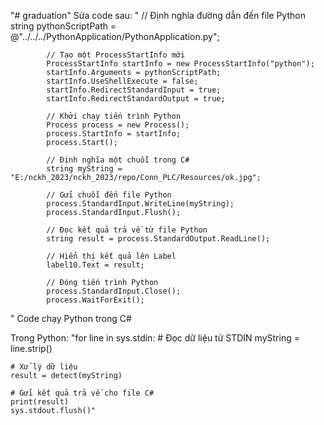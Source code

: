 "# graduation" 
Sửa code sau:
" // Định nghĩa đường dẫn đến file Python
            string pythonScriptPath = @"../../../PythonApplication/PythonApplication.py";

            // Tạo một ProcessStartInfo mới
            ProcessStartInfo startInfo = new ProcessStartInfo("python");
            startInfo.Arguments = pythonScriptPath;
            startInfo.UseShellExecute = false;
            startInfo.RedirectStandardInput = true;
            startInfo.RedirectStandardOutput = true;

            // Khởi chạy tiến trình Python
            Process process = new Process();
            process.StartInfo = startInfo;
            process.Start();

            // Định nghĩa một chuỗi trong C#
            string myString = "E:/nckh_2023/nckh_2023/repo/Conn_PLC/Resources/ok.jpg";

            // Gửi chuỗi đến file Python
            process.StandardInput.WriteLine(myString);
            process.StandardInput.Flush();

            // Đọc kết quả trả về từ file Python
            string result = process.StandardOutput.ReadLine();

            // Hiển thị kết quả lên Label
            label10.Text = result;

            // Đóng tiến trình Python
            process.StandardInput.Close();
            process.WaitForExit();
" Code chạy Python trong C#

Trong Python:
"for line in sys.stdin:
    # Đọc dữ liệu từ STDIN
    myString = line.strip()

    # Xử lý dữ liệu
    result = detect(myString)

    # Gửi kết quả trả về cho file C#
    print(result)
    sys.stdout.flush()"